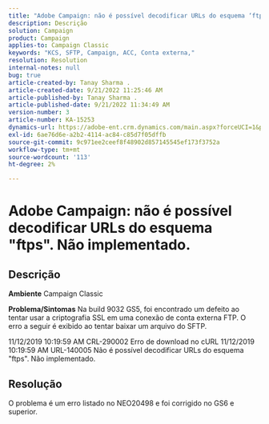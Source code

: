 ```yaml
---
title: "Adobe Campaign: não é possível decodificar URLs do esquema ‘ftps'. Não implementado."
description: Descrição
solution: Campaign
product: Campaign
applies-to: Campaign Classic
keywords: "KCS, SFTP, Campaign, ACC, Conta externa,"
resolution: Resolution
internal-notes: null
bug: true
article-created-by: Tanay Sharma .
article-created-date: 9/21/2022 11:25:46 AM
article-published-by: Tanay Sharma .
article-published-date: 9/21/2022 11:34:49 AM
version-number: 3
article-number: KA-15253
dynamics-url: https://adobe-ent.crm.dynamics.com/main.aspx?forceUCI=1&pagetype=entityrecord&etn=knowledgearticle&id=6ac94522-a039-ed11-9db1-002248086735
exl-id: 6ae76d6e-a2b2-4114-ac84-c85d7f05dffb
source-git-commit: 9c971ee2ceef8f48902d857145545ef173f3752a
workflow-type: tm+mt
source-wordcount: '113'
ht-degree: 2%

---
```


# Adobe Campaign: não é possível decodificar URLs do esquema &quot;ftps&quot;. Não implementado.

## Descrição

<b>Ambiente</b>
Campaign Classic


<b>Problema/Sintomas</b>
Na build 9032 GS5, foi encontrado um defeito ao tentar usar a criptografia SSL em uma conexão de conta externa FTP. O erro a seguir é exibido ao tentar baixar um arquivo do SFTP.

11/12/2019 10:19:59 AM CRL-290002 Erro de download no cURL 11/12/2019 10:19:59 AM URL-140005 Não é possível decodificar URLs do esquema &quot;ftps&quot;. Não implementado.




## Resolução


O problema é um erro listado no NEO20498 e foi corrigido no GS6 e superior.

